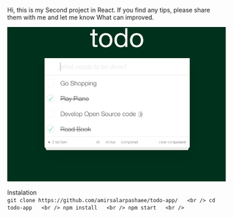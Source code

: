 Hi, this is my Second project in React. If you find any tips, please share them with me and let me know What can improved.

![Alt text](/demo.png?raw=true "Demo")

Instalation   <br />
`
git clone https://github.com/amirsalarpashaee/todo-app/   <br />
cd todo-app   <br />
npm install   <br />
npm start   <br />
`